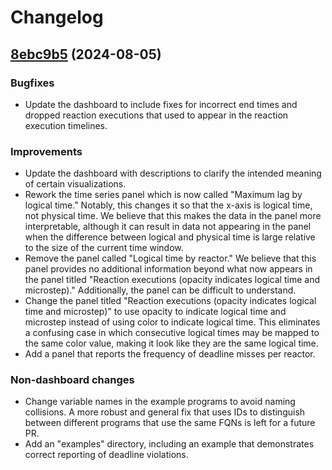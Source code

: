 # Changelog

## [8ebc9b5](https://github.com/xronos-inc/xronos-dashboard/tree/8ebc9b504e602259b7ccfe64fc43a0a0e206c573) (2024-08-05)

### Bugfixes

- Update the dashboard to include fixes for incorrect end times and dropped reaction executions that used to appear in the reaction execution timelines.

### Improvements

- Update the dashboard with descriptions to clarify the intended meaning of certain visualizations.
- Rework the time series panel which is now called "Maximum lag by logical time." Notably, this changes it so that the x-axis is logical time, not physical time. We believe that this makes the data in the panel more interpretable, although it can result in data not appearing in the panel when the difference between logical and physical time is large relative to the size of the current time window.
- Remove the panel called "Logical time by reactor." We believe that this panel provides no additional information beyond what now appears in the panel titled "Reaction executions (opacity indicates logical time and microstep)." Additionally, the panel can be difficult to understand.
- Change the panel titled "Reaction executions (opacity indicates logical time and microstep)" to use opacity to indicate logical time and microstep instead of using color to indicate logical time. This eliminates a confusing case in which consecutive logical times may be mapped to the same color value, making it look like they are the same logical time.
- Add a panel that reports the frequency of deadline misses per reactor.

### Non-dashboard changes

- Change variable names in the example programs to avoid naming collisions. A more robust and general fix that uses IDs to distinguish between different programs that use the same FQNs is left for a future PR.
- Add an "examples" directory, including an example that demonstrates correct reporting of deadline violations.
